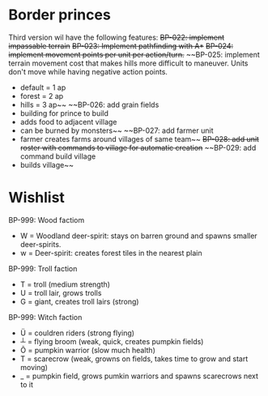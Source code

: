 # Border princes
Third version wil have the following features:
~~BP-022: implement impassable terrain~~
~~BP-023: Implement pathfinding with A*~~
~~BP-024: implement movement points per unit per action/turn.~~
~~BP-025: implement terrain movement cost that makes hills more difficult to maneuver.  Units don't move while having negative action points.
- default = 1 ap
- forest = 2 ap
- hills = 3 ap~~
~~BP-026: add grain fields
- building for prince to build
- adds food to adjacent village
- can be burned by monsters~~
~~BP-027: add farmer unit
- farmer creates farms around villages of same team~~
~~BP-028: add unit roster with commands to village for automatic creation~~
~~BP-029: add command build village
- builds village~~

# Wishlist
BP-999: Wood factiom
- W = Woodland deer-spirit: stays on barren ground and spawns smaller deer-spirits.
- w = Deer-spirit: creates forest tiles in the nearest plain

BP-999: Troll faction
- T = troll (medium strength)
- U = troll lair, grows trolls
- G = giant, creates troll lairs (strong)

BP-999: Witch faction
- Ü = couldren riders (strong flying)
- ┴ = flying broom (weak, quick, creates pumpkin fields)
- Õ = pumpkin warrior (slow much health)
- T = scarecrow (weak, growns on fields, takes time to grow and start moving)
- _ = pumpkin field, grows pumkin warriors and spawns scarecrows next to it
